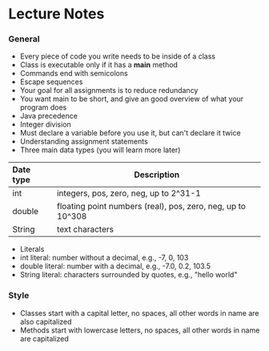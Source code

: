 # Lecture Notes
### General
* Every piece of code you write needs to be inside of a class
* Class is executable only if it has a __main__ method
* Commands end with semicolons
* Escape sequences
* Your goal for all assignments is to reduce redundancy
* You want main to be short, and give an good overview of what your program does
* Java precedence
* Integer division
* Must declare a variable before you use it, but can't declare it twice
* Understanding assignment statements
* Three main data types (you will learn more later)

 | Date type   | Description 
 | :-----------|-------------------------------------------------------------- |
 | int         | integers, pos, zero, neg, up to 2^31-1                        |
 | double      | floating point numbers (real), pos, zero, neg, up to 10^308   |
 | String      | text characters                                               |
* Literals
 * int literal: number without a decimal, e.g., -7, 0, 103
 * double literal: number with a decimal, e.g., -7.0, 0.2, 103.5
 * String literal: characters surrounded by quotes, e.g., "hello world"


### Style
  * Classes start with a capital letter, no spaces, all other words in name are also capitalized
  * Methods start with lowercase letters, no spaces, all other words in name are capitalized
